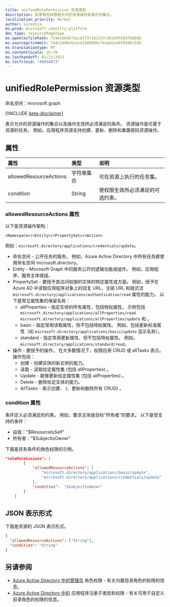 ```yaml
---
title: unifiedRolePermission 资源类型
description: 目录角色权限是允许的资源操作和条件的集合。
localization_priority: Normal
author: sureshja
ms.prod: microsoft-identity-platform
doc_type: resourcePageType
ms.openlocfilehash: f19ecbb4672ec877371621d7c96284f683f600db
ms.sourcegitcommit: 744c2d8be5a1ce158068bcfeaad1aabf8166c556
ms.translationtype: MT
ms.contentlocale: zh-CN
ms.lasthandoff: 01/22/2021
ms.locfileid: "49934873"
---
```

# <a name="unifiedrolepermission-resource-type"></a>unifiedRolePermission 资源类型

命名空间：microsoft.graph

[!INCLUDE [beta-disclaimer](../../includes/beta-disclaimer.md)]

表示允许的资源操作的集合以及操作生效所必须满足的条件。 资源操作是可基于资源的任务。 例如，应用程序资源支持创建、更新、删除和重置密码资源操作。

## <a name="properties"></a>属性

| 属性     | 类型        | 说明 |
|:-------------|:------------|:------------|
|allowedResourceActions|字符串集合| 可在资源上执行的任务集。 |
|condition|String| 使权限生效所必须满足的可选约束。 |

### <a name="allowedresourceactions-property"></a>allowedResourceActions 属性

以下是资源操作架构： 

```
<Namespace>/<Entity>/<PropertySet>/<Action>  
```
例如：`microsoft.directory/applications/credentials/update`。  

- 命名空间 - 公开任务的服务。 例如，Azure Active Directory 中所有任务都使用命名空间 microsoft.directory。  
- Entity - Microsoft Graph 中的服务公开的逻辑功能或组件。 例如，应用程序、服务主体或组。
- PropertySet - 要授予其访问权限的实体的特定属性或方面。 例如，授予在 Azure AD 中读取应用程序对象上的回复 URL、注销 URL 和隐式流 `microsoft.directory/applications/authentication/read` 属性的能力。  以下是常见属性集的保留名称：  
  - allProperties - 指定实体的所有属性，包括特权属性。 示例包括 `microsoft.directory/applications/allProperties/read` `microsoft.directory/applications/allProperties/update` 和 。
  - basic - 指定常用读取属性，但不包括特权属性。 例如，包括更新标准属性（如 `microsoft.directory/applications/basic/update` 显示名称）。
  - standard - 指定常用更新属性，但不包括特权属性。 例如，`microsoft.directory/applications/standard/read`。
- 操作 - 要授予的操作。 在大多数情况下，权限应用 CRUD 或 allTasks 表示。 操作包括：
  - 创建 - 创建实体的新实例的能力。
  - 读取 - 读取给定属性集 (包括 allProperties) 。
  - Update - 能够更新给定属性集 (包括 allProperties) 。
  - Delete - 删除给定实体的能力。
  - AllTasks - 表示创建、 (、更新和删除所有 CRUD) 。 

### <a name="condition-property"></a>condition 属性
条件定义必须满足的约束。 例如，要求主体是目标"所有者"的要求。 以下是受支持的条件：

- 自我："$ResourceIsSelf"
- 所有者："$SubjectIsOwner"

下面是具有条件的角色权限的示例。

```json
"rolePermissions": [
        {
            "allowedResourceActions": [
                "microsoft.directory/applications/basic/update",
                "microsoft.directory/applications/credentials/update"
            ],
            "condition":  "$SubjectIsOwner"
        }
    ]

```

## <a name="json-representation"></a>JSON 表示形式

下面是资源的 JSON 表示形式。

<!-- {
  "blockType": "resource",
  "optionalProperties": [

  ],
  "@odata.type": "microsoft.graph.unifiedRolePermission",
  "baseType": null
}-->

```json
{
  "allowedResourceActions": ["String"],
  "condition": "String"
}
```
## <a name="see-also"></a>另请参阅

- [Azure Active Directory 中的管理员](/azure/active-directory/users-groups-roles/directory-assign-admin-roles) 角色权限 - 有关内置目录角色的权限的信息。
- [Azure Active Directory 中的](/azure/active-directory/users-groups-roles/roles-custom-available-permissions) 应用程序注册子类型和权限 - 有关可用于自定义目录角色的权限的信息。 

<!-- uuid: 16cd6b66-4b1a-43a1-adaf-3a886856ed98
2019-02-04 14:57:30 UTC -->
<!-- {
  "type": "#page.annotation",
  "description": "unifiedRolePermission resource",
  "keywords": "",
  "section": "documentation",
  "tocPath": ""
}-->
